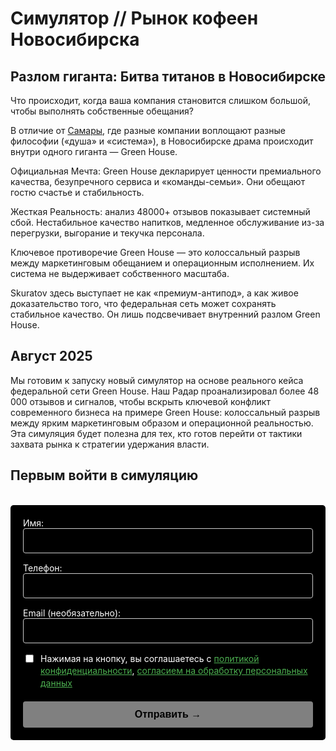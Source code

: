 # Симулятор // Рынок кофеен Новосибирска

## Разлом гиганта: Битва титанов в Новосибирске

Что происходит, когда ваша компания становится слишком большой, чтобы выполнять собственные обещания?

В отличие от [Самары](/radar/signal/coffee-points-smr-2025/dashboard), где разные компании воплощают разные философии («душа» и «система»), в Новосибирске драма происходит внутри одного гиганта — Green House.

Официальная Мечта: Green House декларирует ценности премиального качества, безупречного сервиса и «команды-семьи». Они обещают гостю счастье и стабильность.

Жесткая Реальность: анализ 48000+ отзывов показывает системный сбой. Нестабильное качество напитков, медленное обслуживание из-за перегрузки, выгорание и текучка персонала.

Ключевое противоречие Green House — это колоссальный разрыв между маркетинговым обещанием и операционным исполнением. Их система не выдерживает собственного масштаба.

Skuratov здесь выступает не как «премиум-антипод», а как живое доказательство того, что федеральная сеть может сохранять стабильное качество. Он лишь подсвечивает внутренний разлом Green House.

## Август 2025

Мы готовим к запуску новый симулятор на основе реального кейса федеральной сети Green House. Наш Радар проанализировал более 48 000 отзывов и сигналов, чтобы вскрыть ключевой конфликт современного бизнеса на примере Green House: колоссальный разрыв между ярким маркетинговым образом и операционной реальностью.
Эта симуляция будет полезна для тех, кто готов перейти от тактики захвата рынка к стратегии удержания власти.

## Первым войти в симуляцию

<br>
<form id="myForm" class="custom-form">
  <div class="form-group">
    <label for="name">Имя:</label>
    <input type="text" id="name" name="name" class="form-input" required>
  </div>
  
  <div class="form-group">
    <label for="phone">Телефон:</label>
    <input type="tel" id="phone" name="phone" class="form-input" required>
  </div>
  
  <div class="form-group">
    <label for="email">Email (необязательно):</label>
    <input type="email" id="email" name="email" class="form-input">
  </div>
  
  <div class="form-group checkbox-group">
    <input type="checkbox" id="consent" name="consent" required>
    <label for="consent">
      Нажимая на кнопку, вы соглашаетесь с 
      <a href="/terms/policy" target="_blank" class="policy-link">политикой конфиденциальности</a>, 
      <a href="/terms/privacy" target="_blank" class="policy-link">согласием на обработку персональных данных</a>
    </label>
  </div>
  
  <button type="submit" class="submit-btn" disabled>
    Отправить →
  </button>
</form>

<div id="successMessage" class="success-message" style="display: none;">
Успешно. Анна отправит уведомление, когда придёт время.
</div>

<style>
.custom-form {
  max-width: 500px;
  margin: 0;
  padding: 20px;
  background-color: #000000;
  border-radius: 5px;
  color: #ffffff;
}

.form-group {
  margin-bottom: 15px;
}

.form-input {
  width: 100%;
  padding: 10px;
  box-sizing: border-box;
  border: 1px solid #cccccc;
  border-radius: 4px;
  font-size: 16px;
  background-color: #000000;
  color: #ffffff;
  resize: vertical; 
}

.checkbox-group {
  display: flex;
  align-items: flex-start;
  gap: 8px;
  margin-bottom: 20px;
}

.checkbox-group input {
  margin-top: 3px;
  width: auto;
}

.checkbox-group label {
  font-size: 14px;
  line-height: 1.4;
}

.policy-link {
  color: #4CAF50;
  text-decoration: underline;
}

.submit-btn {
  background-color: #ffffff;
  color: #000000;
  padding: 12px 20px;
  border: none;
  border-radius: 4px;
  cursor: pointer;
  font-size: 16px;
  width: 100%;
  font-weight: bold;
  transition: opacity 0.3s;
}

.submit-btn:hover {
  opacity: 0.9;
}

.submit-btn:disabled {
  opacity: 0.5;
  cursor: not-allowed;
}

.success-message {
  margin-top: 15px;
  color: white;
  font-weight: normal;
  font-size: 16px;
  display: flex;
  align-items: center;
  gap: 8px;
}

.success-message::before {
  content: "✓";
  color: white;
  font-size: 18px;
}
</style>

<script>
export default {
  mounted() {
    this.initForm();
  },
  methods: {
    initForm() {
      if (typeof document === 'undefined') return;
      
      const form = document.getElementById('myForm');
      if (!form) return;
      
      const successMessage = document.getElementById('successMessage');
      const submitBtn = form.querySelector('.submit-btn');
      const requiredInputs = Array.from(form.querySelectorAll('[required]'));
      const emailInput = document.getElementById('email');
      const checkbox = document.getElementById('consent');
      
      const checkFormValidity = () => {
        const nameValid = document.getElementById('name').value.trim() !== '';
        const phoneValid = document.getElementById('phone').value.trim() !== '';
        const consentValid = checkbox.checked;
        
        // Кнопка активна, если заполнены имя, телефон и отмечено согласие
        submitBtn.disabled = !(nameValid && phoneValid && consentValid);
      };
      
      // Назначаем обработчики на все обязательные поля
      requiredInputs.forEach(input => {
        input.addEventListener('input', checkFormValidity);
      });
      // И отдельно на необязательное поле email, если оно тоже влияет на что-то
      emailInput.addEventListener('input', checkFormValidity); 
      
      checkbox.addEventListener('change', checkFormValidity);
      
      form.addEventListener('submit', (e) => {
        e.preventDefault();
        
        if (submitBtn.disabled) return;
        
        const formData = {
          name: form.name.value,
          phone: form.phone.value,
          email: form.email.value, // Email отправится, даже если он пустой
          consent: checkbox.checked ? 'Да' : 'Нет',
          _subject: 'Новая заявка с сайта'
        };
        
        form.reset();
        successMessage.style.display = 'flex';
        submitBtn.disabled = true;
        
        fetch('https://formspree.io/f/mdkzjopz', {
          method: 'POST',
          headers: {
            'Accept': 'application/json',
            'Content-Type': 'application/json'
          },
          body: JSON.stringify(formData)
        })
        .then(response => {
          if (!response.ok) throw new Error('Ошибка сервера');
        })
        .catch(error => {
          console.error('Error:', error);
          const mailtoBody = `Имя: ${formData.name}%0AТелефон: ${formData.phone}%0AEmail: ${formData.email}`;
          window.location.href = `mailto:theorchestramanco@gmail.com?subject=Заявка&body=${mailtoBody}`;
        })
        .finally(() => {
          setTimeout(() => {
            successMessage.style.display = 'none';
            checkFormValidity();
          }, 15000);
        });
      });
      
      checkFormValidity();
    }
  }
}
</script>
